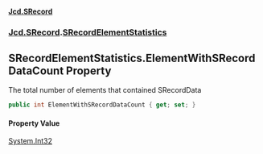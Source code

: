 #### [Jcd.SRecord](index.md 'index')
### [Jcd.SRecord](Jcd.SRecord.md 'Jcd.SRecord').[SRecordElementStatistics](Jcd.SRecord.SRecordElementStatistics.md 'Jcd.SRecord.SRecordElementStatistics')

## SRecordElementStatistics.ElementWithSRecordDataCount Property

The total number of elements that contained SRecordData

```csharp
public int ElementWithSRecordDataCount { get; set; }
```

#### Property Value
[System.Int32](https://docs.microsoft.com/en-us/dotnet/api/System.Int32 'System.Int32')